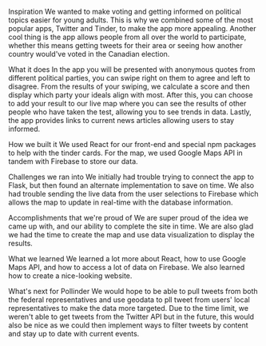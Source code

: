 Inspiration
We wanted to make voting and getting informed on political topics easier for young adults. This is why we combined some of the most popular apps, Twitter and Tinder, to make the app more appealing. Another cool thing is the app allows people from all over the world to participate, whether this means getting tweets for their area or seeing how another country would've voted in the Canadian election.

What it does
In the app you will be presented with anonymous quotes from different political parties, you can swipe right on them to agree and left to disagree. From the results of your swiping, we calculate a score and then display which party your ideals align with most. After this, you can choose to add your result to our live map where you can see the results of other people who have taken the test, allowing you to see trends in data. Lastly, the app provides links to current news articles allowing users to stay informed.

How we built it
We used React for our front-end and special npm packages to help with the tinder cards. For the map, we used Google Maps API in tandem with Firebase to store our data.

Challenges we ran into
We initially had trouble trying to connect the app to Flask, but then found an alternate implementation to save on time. We also had trouble sending the live data from the user selections to Firebase which allows the map to update in real-time with the database information.

Accomplishments that we're proud of
We are super proud of the idea we came up with, and our ability to complete the site in time. We are also glad we had the time to create the map and use data visualization to display the results.

What we learned
We learned a lot more about React, how to use Google Maps API, and how to access a lot of data on Firebase. We also learned how to create a nice-looking website.

What's next for Pollinder
We would hope to be able to pull tweets from both the federal representatives and use geodata to pll tweet from users' local representatives to make the data more targeted. Due to the time limit, we weren't able to get tweets from the Twitter API but in the future, this would also be nice as we could then implement ways to filter tweets by content and stay up to date with current events.
